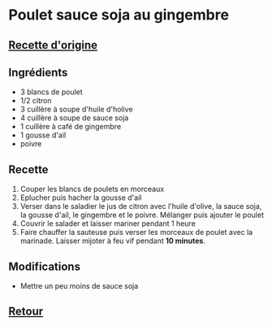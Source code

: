 # Poulet sauce soja au gingembre
## [Recette d'origine](https://www.cuisineaz.com/recettes/poulet-sauce-soja-et-gingembre-81710.aspx)

## Ingrédients
- 3 blancs de poulet
- 1/2 citron
- 3 cuillère à soupe d'huile d'holive
- 4 cuillère à soupe de sauce soja
- 1 cuillère à café de gingembre
- 1 gousse d'ail
- poivre

## Recette
1. Couper les blancs de poulets en morceaux
1. Eplucher puis hacher la gousse d'ail
1. Verser dans le saladier le jus de citron avec l'huile d'olive, la sauce soja, la gousse d'ail, le gingembre et le poivre. Mélanger puis ajouter le poulet
1. Couvrir le salader et laisser mariner pendant 1 heure
1. Faire chauffer la sauteuse puis verser les morceaux de poulet avec la marinade. Laisser mijoter à feu vif pendant **10 minutes**.

## Modifications
- Mettre un peu moins de sauce soja


## [Retour](./)

